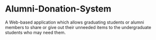 # Alumni-Donation-System
A Web-based application which allows graduating students or alumni members to share or give out their unneeded items to the undergraduate students who may need them.
